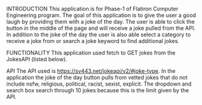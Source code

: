 
INTRODUCTION
  This application is for Phase-1 of Flatiron Computer Engineering program. The goal of this application is to give the user a good laugh by providing them with a joke of the day. The user is able to click the button in the middle of the page and will receive a joke pulled from the API. In addition to the joke of the day the user is also able select a category to receive a joke from or search a joke keyword to find additional jokes. 

FUNCTIONALITY
This application used fetch to GET jokes from the JokesAPI (listed below). 

API
The API used is https://sv443.net/jokeapi/v2/#joke-type.  In the application the joke of the day button pulls from vetted jokes that do not include nsfw, religious, political, racist, sexist, explicit. The dropdown and search box search through 10 jokes because this is the limit given by the API. 